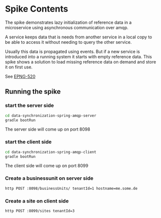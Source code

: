 # Spike Contents

The spike demonstrates lazy initialization of reference data in a microservice using asynchronous communication over amqp.

A service keeps data that is needs from another service in a local copy to be able to access it without needing to query the other service.

Usually this data is propagated using events. But if a new service is introduced into a running system it starts with empty reference data. This spike shows a solution to load missing reference data on demand and store it on first use.


See [EPNG-520](https://epages.atlassian.net/browse/EPNG-520)

## Running the spike

### start the server side

```bash
cd data-synchronization-spring-amqp-server
gradle bootRun
```

The server side will come up on port 8098

### start the client side

```bash
cd data-synchronization-spring-amqp-client
gradle bootRun
```

The client side will come up on port 8099

### Create a businessunit on server side

```bash
http POST :8098/businessUnits/ tenantId=1 hostname=me.some.de
```

### Create a site on client side

```bash
http POST :8099/sites tenantId=3
```
